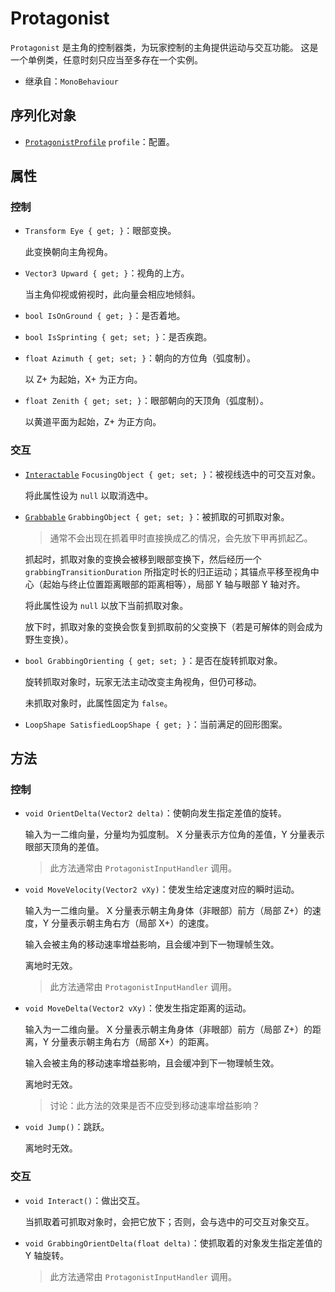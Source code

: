 # Protagonist

`Protagonist` 是主角的控制器类，为玩家控制的主角提供运动与交互功能。
这是一个单例类，任意时刻只应当至多存在一个实例。

- 继承自：`MonoBehaviour`

## 序列化对象

- [`ProtagonistProfile`](ProtagonistProfile.md) `profile`：配置。

## 属性

### 控制

- `Transform Eye { get; }`：眼部变换。

	此变换朝向主角视角。

- `Vector3 Upward { get; }`：视角的上方。

	当主角仰视或俯视时，此向量会相应地倾斜。

- `bool IsOnGround { get; }`：是否着地。
- `bool IsSprinting { get; set; }`：是否疾跑。
- `float Azimuth { get; set; }`：朝向的方位角（弧度制）。

	以 Z+ 为起始，X+ 为正方向。

- `float Zenith { get; set; }`：眼部朝向的天顶角（弧度制）。

	以黄道平面为起始，Z+ 为正方向。

### 交互

- [`Interactable`](Interactable.md) `FocusingObject { get; set; }`：被视线选中的可交互对象。

	将此属性设为 `null` 以取消选中。

- [`Grabbable`](Grabbable.md) `GrabbingObject { get; set; }`：被抓取的可抓取对象。

	> 通常不会出现在抓着甲时直接换成乙的情况，会先放下甲再抓起乙。

	抓起时，抓取对象的变换会被移到眼部变换下，然后经历一个 `grabbingTransitionDuration` 所指定时长的归正运动；其锚点平移至视角中心（起始与终止位置距离眼部的距离相等），局部 Y 轴与眼部 Y 轴对齐。

	将此属性设为 `null` 以放下当前抓取对象。

	放下时，抓取对象的变换会恢复到抓取前的父变换下（若是可解体的则会成为野生变换）。

- `bool GrabbingOrienting { get; set; }`：是否在旋转抓取对象。

	旋转抓取对象时，玩家无法主动改变主角视角，但仍可移动。

	未抓取对象时，此属性固定为 `false`。

- `LoopShape SatisfiedLoopShape { get; }`：当前满足的回形图案。

## 方法

### 控制

- `void OrientDelta(Vector2 delta)`：使朝向发生指定差值的旋转。

	输入为一二维向量，分量均为弧度制。
	X 分量表示方位角的差值，Y 分量表示眼部天顶角的差值。

	> 此方法通常由 `ProtagonistInputHandler` 调用。

- `void MoveVelocity(Vector2 vXy)`：使发生给定速度对应的瞬时运动。

	输入为一二维向量。
	X 分量表示朝主角身体（非眼部）前方（局部 Z+）的速度，Y 分量表示朝主角右方（局部 X+）的速度。

	输入会被主角的移动速率增益影响，且会缓冲到下一物理帧生效。

	离地时无效。

	> 此方法通常由 `ProtagonistInputHandler` 调用。

- `void MoveDelta(Vector2 vXy)`：使发生指定距离的运动。

	输入为一二维向量。
	X 分量表示朝主角身体（非眼部）前方（局部 Z+）的距离，Y 分量表示朝主角右方（局部 X+）的距离。

	输入会被主角的移动速率增益影响，且会缓冲到下一物理帧生效。

	离地时无效。

	> 讨论：此方法的效果是否不应受到移动速率增益影响？

- `void Jump()`：跳跃。

	离地时无效。

### 交互

- `void Interact()`：做出交互。

	当抓取着可抓取对象时，会把它放下；否则，会与选中的可交互对象交互。

- `void GrabbingOrientDelta(float delta)`：使抓取着的对象发生指定差值的 Y 轴旋转。

	> 此方法通常由 `ProtagonistInputHandler` 调用。